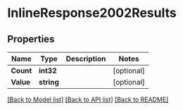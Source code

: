 # InlineResponse2002Results

## Properties

Name | Type | Description | Notes
------------ | ------------- | ------------- | -------------
**Count** | **int32** |  | [optional] 
**Value** | **string** |  | [optional] 

[[Back to Model list]](../README.md#documentation-for-models) [[Back to API list]](../README.md#documentation-for-api-endpoints) [[Back to README]](../README.md)


